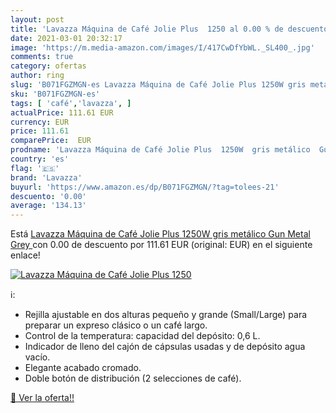 ```yaml
---
layout: post
title: 'Lavazza Máquina de Café Jolie Plus  1250 al 0.00 % de descuento'
date: 2021-03-01 20:32:17
image: 'https://m.media-amazon.com/images/I/417CwDfYbWL._SL400_.jpg'
comments: true
category: ofertas
author: ring
slug: 'B071FGZMGN-es Lavazza Máquina de Café Jolie Plus 1250W gris metálico Gun...'
sku: 'B071FGZMGN-es'
tags: [ 'café','lavazza', ]
actualPrice: 111.61 EUR
currency: EUR
price: 111.61
comparePrice:  EUR
prodname: 'Lavazza Máquina de Café Jolie Plus  1250W  gris metálico  Gun Metal Grey '
country: 'es'
flag: '🇪🇸'
brand: 'Lavazza'
buyurl: 'https://www.amazon.es/dp/B071FGZMGN/?tag=tolees-21'
descuento: '0.00'
average: '134.13'
---
```


Está [Lavazza Máquina de Café Jolie Plus  1250W  gris metálico  Gun Metal Grey ](https://www.amazon.es/dp/B071FGZMGN/?tag=tolees-21) con 0.00 de descuento por 111.61 EUR (original:  EUR) en el siguiente enlace!

[![Lavazza Máquina de Café Jolie Plus  1250](https://m.media-amazon.com/images/I/417CwDfYbWL._SL400_.jpg)](https://www.amazon.es/dp/B071FGZMGN/?tag=tolees-21)

ℹ️:

- Rejilla ajustable en dos alturas pequeño y grande (Small/Large) para preparar un expreso clásico o un café largo.
- Control de la temperatura: capacidad del depósito: 0,6 L.
- Indicador de lleno del cajón de cápsulas usadas y de depósito agua vacío.
- Elegante acabado cromado.
- Doble botón de distribución (2 selecciones de café).

[🛒 Ver la oferta!!](https://www.amazon.es/dp/B071FGZMGN/?tag=tolees-21)
